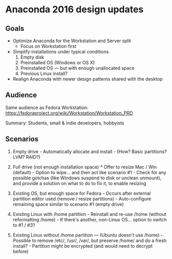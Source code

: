 # Anaconda 2016 design updates

## Goals

* Optimize Anaconda for the Workstation and Server split
  - Focus on Workstation first
* Simplify installations under typical conditions
    1. Empty disk
    2. Preinstalled OS (Windows or OS X)
    3. Preinstalled OS — but with enough unallocated space
    4. Previous Linux install?
* Realign Anaconda with newer design patterns shared with the desktop

## Audience

Same audience as Fedora Workstation:
https://fedoraproject.org/wiki/Workstation/Workstation_PRD

Summary: Students, small & indie developers, hobbyists

## Scenarios

  1. Empty drive
    - Automatically allocate and install
    - (How? Basic partitions? LVM? RAID?)

  2. Full drive (not enough installation space)
    * Offer to resize Mac / Win (default)
    - Option to wipe... and then act like scenario #1
    - Check for any possible gotchas (like Windows suspend to disk or unclean
      unmount), and provide a solution on what to do to fix it, to enable
      resizing
      
  3. Existing OS, but enough space for Fedora
    - Occurs after external partition editor used (remove / resize partitions)
    - Auto-configure remaining space similar to scenario #1 (empty drive)

  4. Existing Linux with /home partition
    - Reinstall and re-use /home (without reformatting /home)
    - If there's another, non-Linux OS… option to switch to #1 / #3?

  5. Existing Linux without /home partition — (Ubuntu doesn't use /home)
    - Possible to remove /etc/, /usr/, /var/, but preserve /home/ and do
      a fresh install?
    - Partition might be encrypted (and would need to decrypt before)
